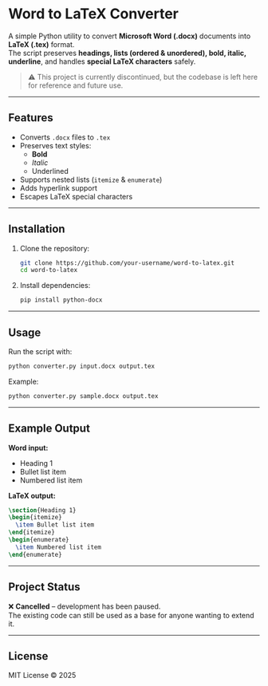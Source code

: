 # Word to LaTeX Converter

A simple Python utility to convert **Microsoft Word (.docx)** documents into **LaTeX (.tex)** format.  
The script preserves **headings, lists (ordered & unordered), bold, italic, underline**, and handles **special LaTeX characters** safely.

> ⚠️ This project is currently discontinued, but the codebase is left here for reference and future use.

---

## Features
- Converts `.docx` files to `.tex`
- Preserves text styles:
  - **Bold**
  - *Italic*
  - Underlined
- Supports nested lists (`itemize` & `enumerate`)
- Adds hyperlink support
- Escapes LaTeX special characters

---

## Installation

1. Clone the repository:
   ```bash
   git clone https://github.com/your-username/word-to-latex.git
   cd word-to-latex
   ```

2. Install dependencies:
   ```bash
   pip install python-docx
   ```

---

## Usage

Run the script with:
```bash
python converter.py input.docx output.tex
```

Example:
```bash
python converter.py sample.docx output.tex
```

---

## Example Output

**Word input:**
- Heading 1
- Bullet list item
- Numbered list item

**LaTeX output:**
```latex
\section{Heading 1}
\begin{itemize}
  \item Bullet list item
\end{itemize}
\begin{enumerate}
  \item Numbered list item
\end{enumerate}
```

---

## Project Status

❌ **Cancelled** – development has been paused.  
The existing code can still be used as a base for anyone wanting to extend it.

---

## License
MIT License © 2025
